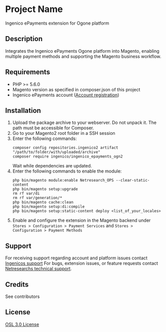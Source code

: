 # Project Name

Ingenico ePayments extension for Ogone platform

## Description

Integrates the Ingenico ePayments Ogone platform into Magento, enabling multiple payment methods and supporting the Magento business workflow.

## Requirements

* PHP >= 5.6.0
* Magento version as specified in composer.json of this project
* Ingenico ePayments account ([Account registration](https://payment-services.ingenico.com/int/en/free-test-account))

## Installation

1. Upload the package archive to your webserver. Do not unpack it. The path must be accessible for Composer.
2. Go to your Magento2 root folder in a SSH session
3. Enter the following commands:
    ```
    composer config repositories.ingenico2 artifact "/path/to/folder/with/uploaded/archive"
    composer require ingenico/ingenico_epayments_ogn2
    ```
    Wait while dependencies are updated.
4. Enter the following commands to enable the module:
    ```
    php bin/magento module:enable Netresearch_OPS --clear-static-content
    php bin/magento setup:upgrade
    rm ­rf var/di
    rm ­rf var/generation/*
    php bin/magento cache:clean
    php bin/magento setup:di:compile
    php bin/magento setup:static-content deploy <list_of_your_locales>
    ```
5. Enable and configure the extension in the Magento backend under `Stores > Configuration > Payment Services` and `Stores > Configuration > Payment Methods`

## Support

For receiving support regarding account and platform issues contact [Ingenicos support](mailto:support.ecom@ingenico.com)
For bugs, extension issues, or feature requests contact [Netresearchs technical support](mailto:ingenico.support@netresearch.de).

## Credits

See contributors

## License

[OSL 3.0 License](https://opensource.org/licenses/OSL-3.0)
